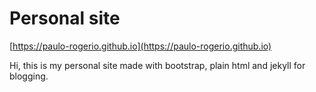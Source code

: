 # Personal site

[https://paulo-rogerio.github.io](https://paulo-rogerio.github.io)

Hi, this is my personal site made with bootstrap, plain html and jekyll for blogging.